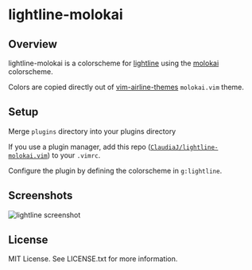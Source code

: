 # lightline-molokai

## Overview

lightline-molokai is a colorscheme for [lightline](https://github.com/itchyny/lightline.vim) using the [molokai](https://github.com/tomasr/molokai) colorscheme.

Colors are copied directly out of [vim-airline-themes](https://github.com/vim-airline/vim-airline-themes) `molokai.vim` theme.

## Setup

Merge `plugins` directory into your plugins directory

If you use a plugin manager, add this repo ([`ClaudiaJ/lightline-molokai.vim`](https://github.com/ClaudiaJ/lightline-molokai.vim)) to your `.vimrc`.

Configure the plugin by defining the colorscheme in `g:lightline`.

## Screenshots

![lightline screenshot](http://i.imgur.com/5dnrlOA.png)

## License

MIT License. See LICENSE.txt for more information.
